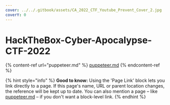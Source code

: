 ```yaml
---
cover: ../../.gitbook/assets/CA_2022_CTF_Youtube_Prevent_Cover_2.jpg
coverY: 0
---
```


# HackTheBox-Cyber-Apocalypse-CTF-2022

{% content-ref url="puppeteer.md" %}
[puppeteer.md](puppeteer.md)
{% endcontent-ref %}

{% hint style="info" %}
**Good to know:** Using the 'Page Link' block lets you link directly to a page. If this page's name, URL or parent location changes, the reference will be kept up to date. You can also mention a page – like [puppeteer.md](puppeteer.md "mention") – if you don't want a block-level link.
{% endhint %}
